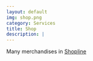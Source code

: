 ```yaml
---
layout: default
img: shop.png
category: Services
title: Shop
description: |
---
```

 Many merchandises in <a href="https://shopline.tw">Shopline</a>
